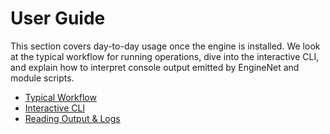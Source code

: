 # User Guide

This section covers day-to-day usage once the engine is installed. We look at the typical workflow for running operations, dive into the interactive CLI, and explain how to interpret console output emitted by EngineNet and module scripts.

- [Typical Workflow](basic_usage.md)
- [Interactive CLI](interactive_cli.md)
- [Reading Output & Logs](understanding_output.md)
